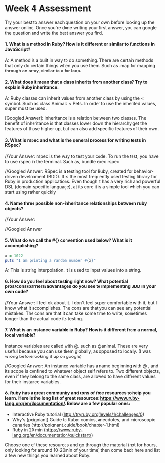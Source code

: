 # Week 4 Assessment

Try your best to answer each question on your own before looking up the answer online. Once you're done writing your first answer, you can google the question and write the best answer you find.


#### 1. What is a method in Ruby? How is it different or similar to functions in JavaScript?
A: A method is a built in way to do something. There are certain methods that only do certain things when you use them. Such as .map for mapping through an array, similar to a for loop.


#### 2. What does it mean that a class inherits from another class? Try to explain Ruby inheritance.

A: Ruby classes can inherit values from another class by using the < symbol. Such as class Animals < Pets. In order to use the inherited values, super must be used.


[Googled Answer]: Inheritance is a relation between two classes. The benefit of inheritance is that classes lower down the hierarchy get the features of those higher up, but can also add specific features of their own.


#### 3. What is rspec and what is the general process for writing tests in RSpec?

//Your Answer: rspec is the way to test your code. To run the test, you have to use rspec in the terminal. Such as, bundle exec rspec

//Googled Answer: RSpec is a testing tool for Ruby, created for behavior-driven development (BDD). It is the most frequently used testing library for Ruby in production applications. Even though it has a very rich and powerful DSL (domain-specific language), at its core it is a simple tool which you can start using rather quickly


#### 4. Name three possible non-inheritance relationships between ruby objects?

//Your Answer:

//Googled Answer


#### 5. What do we call the #{} convention used below? What is it accomplishing?

```ruby
x = 1022
puts "I am printing a random number #{x}"
```
A: This is string interpolation. It is used to input values into a string.

#### 6. How do you feel about testing right now? What potential pros/cons/barriers/advantages do you see to implementing BDD in your own code?

//Your Answer: I feel ok about it. I don't feel super comfortable with it, but I know what it accomplishes. The cons are that you can see any potential mistakes. The cons are that it can take some time to write, sometimes longer than the actual code its testing.


#### 7. What is an instance variable in Ruby? How is it different from a normal, local variable?

Instance variables are called with @. such as @animal. These are very useful because you can use them globally, as opposed to locally. (I was wrong before looking it up on google)

//Googled Answer: An instance variable has a name beginning with @ , and its scope is confined to whatever object self refers to. Two different objects, even if they belong to the same class, are allowed to have different values for their instance variables.

#### 8. Ruby has a great community and tons of free resources to help you learn. Here is the long list of great resources: https://www.ruby-lang.org/en/documentation/. Below are a few popular ones:
- Interactive Ruby tutorial (http://tryruby.org/levels/1/challenges/0)
- Why's (poigniant) Guide to Ruby: comics, anecdotes, and microscopic canaries (http://poignant.guide/book/chapter-1.html)
- Ruby in 20 min (https://www.ruby-lang.org/en/documentation/quickstart/)

Choose one of these resources and go through the material (not for hours, only looking for around 10-20min of your time) then come back here and list a few new things you learned about Ruby.
